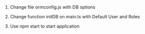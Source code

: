 1) Change file ormconfig.js with DB options

2) Change function initDB on main.ts with Default User and Roles

3) Use npm start to start application